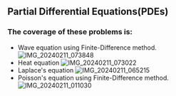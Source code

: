 ## Partial Differential Equations(PDEs)
### The coverage of these problems is:
- Wave equation using Finite-Difference method.
![IMG_20240211_073848](https://github.com/nix97/PDEs/assets/36435030/32b06b26-80f4-4285-abfc-351ef37aba74)
- Heat equation
![IMG_20240211_073022](https://github.com/nix97/PDEs/assets/36435030/a948fdb4-ca34-4f27-88c8-f416e45c1477)
- Laplace's equation
![IMG_20240211_065215](https://github.com/nix97/PDEs/assets/36435030/965b71f2-8366-4f07-87e1-4f57562eebfa)
- Poisson's equation using Finite-Difference method.
![IMG_20240211_011030](https://github.com/nix97/PDEs/assets/36435030/51ed5792-9c79-47fc-849c-dea760f42f4c)
